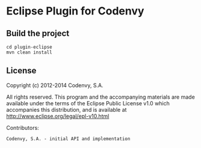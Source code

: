 Eclipse Plugin for Codenvy
==========================

Build the project
-----------------

    cd plugin-eclipse
    mvn clean install  

License
-------

Copyright (c) 2012-2014 Codenvy, S.A.

All rights reserved. This program and the accompanying materials
are made available under the terms of the Eclipse Public License v1.0
which accompanies this distribution, and is available at
http://www.eclipse.org/legal/epl-v10.html

Contributors:

    Codenvy, S.A. - initial API and implementation
 